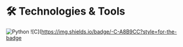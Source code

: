 # 🛠️ Technologies & Tools

![Python](https://img.shields.io/badge/-Python-3776AB?style=for-the-badge&logo=python&labelColor=transparent)
![C](https://img.shields.io/badge/-C-A8B9CC?style=for-the-badge
